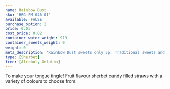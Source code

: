 ```yaml
---
name: Rainbow Dust
sku: 'HBG-PM-046-01'
available: FALSE
purchase_option: 2
price: 0.05
cost_price: 0.02
container_water_weight: 919
container_sweets_weight: 0
weight: 0
meta_description: 'Rainbow Dust sweets only 5p. Traditional sweets and more at Humbugs Confectionery Store. Specialists in satisfying your sweet tooth!'
type: [Sherbet]
free: [Alcohol, Gelatin]
---
```

To make your tongue tingle! Fruit flavour sherbet candy filled straws with a variety of colours to choose from.